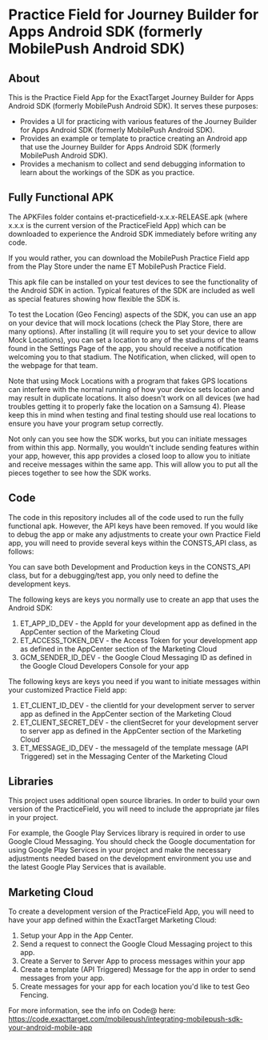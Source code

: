 # Practice Field for Journey Builder for Apps Android SDK (formerly MobilePush Android SDK)

## About
This is the Practice Field App for the ExactTarget Journey Builder for Apps Android SDK (formerly MobilePush Android SDK). It serves these purposes:

- Provides a UI for practicing with various features of the Journey Builder for Apps Android SDK (formerly MobilePush Android SDK).
- Provides an example or template to practice creating an Android app that use the Journey Builder for Apps Android SDK (formerly MobilePush Android SDK).
- Provides a mechanism to collect and send debugging information to learn about the workings of the SDK as you practice.

## Fully Functional APK
The APKFiles folder contains et-practicefield-x.x.x-RELEASE.apk (where x.x.x is the current version of the PracticeField App) which can be downloaded to experience the Android SDK immediately before writing any code.

If you would rather, you can download the MobilePush Practice Field app from the Play Store under the name ET MobilePush Practice Field.

This apk file can be installed on your test devices to see the functionality of the Android SDK in action.  Typical features of the SDK are included as well as special features showing how flexible the SDK is.

To test the Location (Geo Fencing) aspects of the SDK, you can use an app on your device that will mock locations (check the Play Store, there are many options).  After installing (it will require you to set your device to allow Mock Locations), you can set a location to any of the stadiums of the teams found in the Settings Page of the app, you should receive a notification welcoming you to that stadium.  The Notification, when clicked, will open to the webpage for that team.

Note that using Mock Locations with a program that fakes GPS locations can interfere with the normal running of how your device sets location and may result in duplicate locations.  It also doesn't work on all devices (we had troubles getting it to properly fake the location on a Samsung 4).  Please keep this in mind when testing and final testing should use real locations to ensure you have your program setup correctly.

Not only can you see how the SDK works, but you can initiate messages from within this app.  Normally, you wouldn't include sending features within your app, however, this app provides a closed loop to allow you to initiate and receive messages within the same app.  This will allow you to put all the pieces together to see how the SDK works.

## Code
The code in this repository includes all of the code used to run the fully functional apk.  However, the API keys have been removed.  If you would like to debug the app or make any adjustments to create your own Practice Field app, you will need to provide several keys within the CONSTS_API class, as follows:

You can save both Development and Production keys in the CONSTS_API class, but for a debugging/test app, you only need to define the development keys.

The following keys are keys you normally use to create an app that uses the Android SDK:

1. ET_APP_ID_DEV - the AppId for your development app as defined in the AppCenter section of the Marketing Cloud
2. ET_ACCESS_TOKEN_DEV - the Access Token for your development app as defined in the AppCenter section of the Marketing Cloud
3. GCM_SENDER_ID_DEV - the Google Cloud Messaging ID as defined in the Google Cloud Developers Console for your app

The following keys are keys you need if you want to initiate messages within your customized Practice Field app:

1. ET_CLIENT_ID_DEV - the clientId for your development server to server app as defined in the AppCenter section of the Marketing Cloud
2. ET_CLIENT_SECRET_DEV -  the clientSecret for your development server to server app as defined in the AppCenter section of the Marketing Cloud
3. ET_MESSAGE_ID_DEV - the messageId of the template message (API Triggered) set in the Messaging Center of the Marketing Cloud

## Libraries
This project uses additional open source libraries.  In order to build your own version of the PracticeField, you will need to include the appropriate jar files in your project.

For example, the  Google Play Services library is required in order to use Google Cloud Messaging.  You should check the Google documentation for using Google Play Services in your project and make the necessary adjustments needed based on the development environment you use and the latest Google Play Services that is available.

## Marketing Cloud
To create a development version of the PracticeField App, you will need to have your app defined within the ExactTarget Marketing Cloud:

1. Setup your App in the App Center.
2. Send a request to connect the Google Cloud Messaging project to this app.
3. Create a Server to Server App to process messages within your app
4. Create a template (API Triggered) Message for the app in order to send messages from your app.
5. Create messages for your app for each location you'd like to test Geo Fencing.

For more information, see the info on Code@ here:
https://code.exacttarget.com/mobilepush/integrating-mobilepush-sdk-your-android-mobile-app



